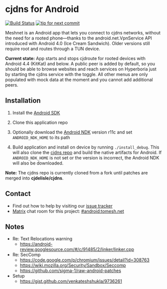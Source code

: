 cjdns for Android
=================

[![Build Status](https://travis-ci.org/hyperboria/android.svg?branch=master)](https://travis-ci.org/hyperboria/android) [![tip for next commit](https://tip4commit.com/projects/1049.svg)](https://tip4commit.com/github/hyperboria/android)

Meshnet is an Android app that lets you connect to cjdns networks, without the need for a rooted phone—thanks to the android.net.VpnService API introduced with Android 4.0 (Ice Cream Sandwich). Older versions still require root and routes through a TUN device.

**Current state:** App starts and stops cjdroute for rooted devices with Android 4.4 (KitKat) and below. A public peer is added by default, so you should be able to browse websites and reach services on Hyperboria just by starting the cjdns service with the toggle. All other menus are only populated with mock data at the moment and you cannot add additional peers.

Installation
------------

1. Install the [Android SDK](http://developer.android.com/sdk/index.html)
 
1. Clone this application repo

1. Optionally download the [Android NDK](https://developer.android.com/ndk/index.html) version r11c and set `ANDROID_NDK_HOME` to its path

1. Build application and install on device by running `./install_debug`. This will also clone the [cjdns repo](https://github.com/cjdelisle/cjdns) and build the native artifacts for Android. If `ANDROID_NDK_HOME` is not set or the version is incorrect, the Android NDK will also be downloaded.

**Note:** The cjdns repo is currently cloned from a fork until patches are merged into **cjdelisle/cjdns**.

Contact
-------

- Find out how to help by visiting our [issue tracker](https://github.com/hyperboria/android/issues)
- [Matrix](https://matrix.org) chat room for this project: [#android:tomesh.net](https://chat.tomesh.net/#/room/#android:tomesh.net)

Notes
-----

- Re: Text Relocations warning
  - https://android-review.googlesource.com/#/c/91485/2/linker/linker.cpp
- Re: SecComp
  - https://code.google.com/p/chromium/issues/detail?id=308763
  - https://wiki.mozilla.org/Security/Sandbox/Seccomp
  - https://github.com/sigma-1/raw-android-patches
- Setup
  - https://gist.github.com/venkateshshukla/9736261
